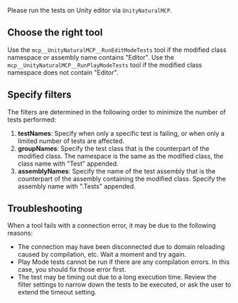 Please run the tests on Unity editor via `UnityNaturalMCP`.

## Choose the right tool

Use the `mcp__UnityNaturalMCP__RunEditModeTests` tool if the modified class namespace or assembly name contains "Editor".
Use the `mcp__UnityNaturalMCP__RunPlayModeTests` tool if the modified class namespace does not contain "Editor".

## Specify filters

The filters are determined in the following order to minimize the number of tests performed:

1. **testNames**: Specify when only a specific test is failing, or when only a limited number of tests are affected.
2. **groupNames**: Specify the test class that is the counterpart of the modified class. The namespace is the same as the modified class, the class name with "Test" appended.
3. **assemblyNames**: Specify the name of the test assembly that is the counterpart of the assembly containing the modified class. Specify the assembly name with ".Tests" appended.

## Troubleshooting

When a tool fails with a connection error, it may be due to the following reasons:

- The connection may have been disconnected due to domain reloading caused by compilation, etc. Wait a moment and try again.
- Play Mode tests cannot be run if there are any compilation errors. In this case, you should fix those error first.
- The test may be timing out due to a long execution time. Review the filter settings to narrow down the tests to be executed, or ask the user to extend the timeout setting.
